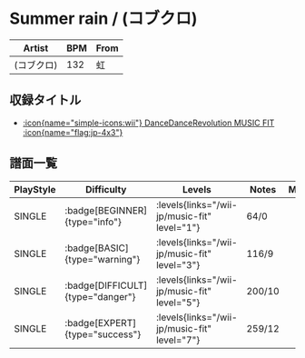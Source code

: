 # Summer rain / (コブクロ)

|Artist|BPM|From|
|------|---|----|
|(コブクロ)|132|虹|

## 収録タイトル

- [:icon{name="simple-icons:wii"} DanceDanceRevolution MUSIC FIT :icon{name="flag:jp-4x3"}](/wii-jp/music-fit)

## 譜面一覧

|PlayStyle|Difficulty|Levels|Notes|Movie|
|---------|----------|------|-----|-----|
|SINGLE| :badge[BEGINNER]{type="info"}| :levels{links="/wii-jp/music-fit" level="1"}|64/0||
|SINGLE| :badge[BASIC]{type="warning"}| :levels{links="/wii-jp/music-fit" level="3"}|116/9||
|SINGLE| :badge[DIFFICULT]{type="danger"}| :levels{links="/wii-jp/music-fit" level="5"}|200/10||
|SINGLE| :badge[EXPERT]{type="success"}| :levels{links="/wii-jp/music-fit" level="7"}|259/12||
